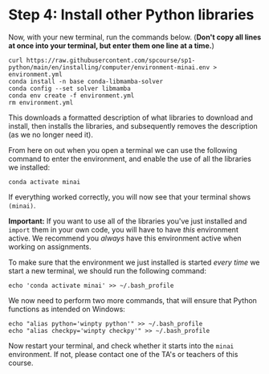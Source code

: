 # Step 4: Install other Python libraries

Now, with your new terminal, run the commands below. (**Don't copy all lines at once into your terminal, but enter them one line at a time.**)

    curl https://raw.githubusercontent.com/spcourse/sp1-python/main/en/installing/computer/environment-minai.env > environment.yml
    conda install -n base conda-libmamba-solver
    conda config --set solver libmamba
    conda env create -f environment.yml
    rm environment.yml

This downloads a formatted description of what libraries to download and install, then installs the libraries, and subsequently removes the description (as we no longer need it).

From here on out when you open a terminal we can use the following command to enter the environment, and enable the use of all the libraries we installed:

    conda activate minai  

If everything worked correctly, you will now see that your terminal shows `(minai)`.

**Important:** If you want to use all of the libraries you've just installed and `import` them in your own code, you will have to have *this* environment active. We recommend you *always* have this environment active when working on assignments.

To make sure that the environment we just installed is started _every time_ we start a new terminal, we should run the following command:

    echo 'conda activate minai' >> ~/.bash_profile

We now need to perform two more commands, that will ensure that Python functions as intended on Windows:

    echo "alias python='winpty python'" >> ~/.bash_profile
    echo "alias checkpy='winpty checkpy'" >> ~/.bash_profile

Now restart your terminal, and check whether it starts into the `minai` environment. If not, please contact one of the TA's or teachers of this course.
